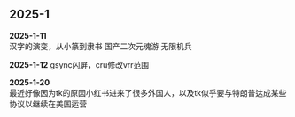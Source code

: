 ## 2025-1
**2025-1-11**  
汉字的演变，从小篆到隶书
国产二次元魂游 无限机兵  

**2025-1-12**
gsync闪屏，cru修改vrr范围   

**2025-1-20**  
最近好像因为tk的原因小红书进来了很多外国人，以及tk似乎要与特朗普达成某些协议以继续在美国运营